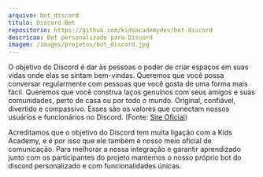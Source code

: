 ```yaml
---
arquivo: bot_discord
titulo: Discord Bot
repositorio: https://github.com/kidsacademydev/bot-discord
descricao: Bot personalizado para Discord
imagem: /images/projetos/bot_discord.jpg
---
```


O objetivo do Discord é dar às pessoas o poder de criar espaços em suas vidas onde elas se sintam bem-vindas. Queremos que você possa conversar regularmente com pessoas que você gosta de uma forma mais fácil. Queremos que você construa laços genuínos com seus amigos e suas comunidades, perto de casa ou por todo o mundo. Original, confiável, divertido e compassivo. Esses são os valores que conectam nossos usuários e funcionários no Discord. (Fonte: [Site Oficial][site-oficial])

Acreditamos que o objetivo do Discord tem muita ligação com a Kids Academy, e é por isso que ele também é nosso meio oficial de comunicação. Para melhorar a nossa integração e garantir aprendizado junto com os participantes do projeto mantemos o nosso próprio bot do discord personalizado e com funcionalidades únicas.


[site-oficial]: https://discord.com/brand-new/company#:~:text=Discord%20is%20about%20giving%20people,reliable%2C%20playful%2C%20and%20relatable.

